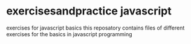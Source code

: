 # exercisesandpractice javascript

exercises for javascript basics
 this reposatory contains files of different exercises for the basics in javascript programming 
